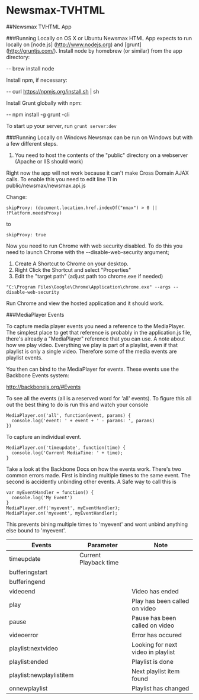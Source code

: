 # Newsmax-TVHTML

##Newsmax TVHTML App

###Running Locally on OS X or Ubuntu
Newsmax HTML App expects to run locally on [node.js] (http://www.nodejs.org) and [grunt] (http://gruntjs.com/). Install node by homebrew (or similar) from the app directory:

  -- brew install node

Install npm, if necessary:

  -- curl https://npmjs.org/install.sh | sh

Install Grunt globally with npm:

  -- npm install -g grunt -cli
  
To start up your server, run `grunt server:dev`

###Running Locally on Windows
Newsmax can be run on Windows but with a few different steps.

1. You need to host the contents of the "public" directory on a webserver (Apache or IIS should work)

Right now the app will not work because it can't make Cross Domain AJAX calls. To enable this you need to edit line 11 in public/newsmax/newsmax.api.js

Change:

```
skipProxy: (document.location.href.indexOf("nmax") > 0 || !Platform.needsProxy)
```

to 
```
skipProxy: true
```

Now you need to run Chrome with web security disabled.  To do this you need to launch Chrome with the --disable-web-security argument;

1. Create A Shortcut to Chrome on your desktop.
1. Right Click the Shortcut and select "Properties"
2. Edit the "target path" (adjust path too chrome.exe if needed)
```
"C:\Program Files\Google\Chrome\Application\chrome.exe" --args --disable-web-security
```

Run Chrome and view the hosted application and it should work.

###MediaPlayer Events

To capture media player events you need a reference to the MediaPlayer. The simplest place to get that reference is probably in the application.js file, there's already a "MediaPlayer" reference that you can use.  A note about how we play video.  Everything we play is part of a playlist, even if that playlist is only a single video. Therefore some of the media events are playlist events. 

You then can bind to the MediaPlayer for events. These events use the Backbone Events system:

http://backbonejs.org/#Events

To see all the events (all is a reserved word for 'all' events). To figure this all out the best thing to do is run this and watch your console

```
MediaPlayer.on('all', function(event, params) {
  console.log('event: ' + event + ' - params: ', params)
})
```

To capture an individual event.

```
MediaPlayer.on('timeupdate', function(time) {
  console.log('Current MediaTime: ' + time);
}
```

Take a look at the Backbone Docs on how the events work. There's two common errors made. First is binding multiple times to the same event. The second is accidently unbinding other events. A Safe way to call this is

```
var myEventHandler = function() {
  console.log('My Event')
}
MediaPlayer.off('myevent', myEventHandler);
MediaPlayer.on('myevent', myEventHandler);
```

This prevents bining multiple times to 'myevent' and wont unbind anything else bound to 'myevent'.


Events|Parameter|Note
------|------|-------
timeupdate|Current Playback time
bufferingstart||
bufferingend||
videoend||Video has ended
play||Play has been called on video
pause||Pause has been called on video
videoerror||Error has occured
playlist:nextvideo||Looking for next video in playlist
playlist:ended||Playlist is done
playlist:newplaylistitem||Next playlist item found
onnewplaylist||Playlist has changed



